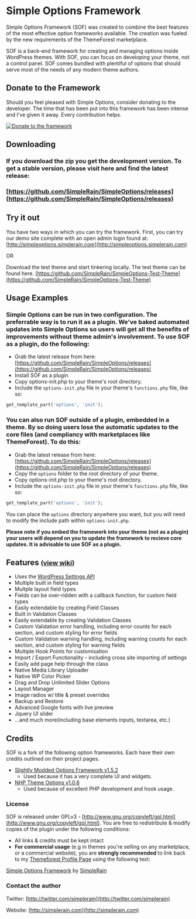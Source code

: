 Simple Options Framework
=============

Simple Options Framework (SOF) was created to combine the best features of the most effective option frameworks available. The creation was fueled by the new requirements of the ThemeForest marketplace.

SOF is a back-end framework for creating and managing options inside WordPress themes. With SOF, you can focus on developing your theme, not a control panel. SOF comes bundled with plentiful of options that should serve most of the needs of any modern theme authors.

## Donate to the Framework
Should you feel pleased with Simple Options, consider donating to the developer. The time that has been put into this framework has been intense and I've given it away. Every contribution helps.

[![Donate to the framework](https://www.paypalobjects.com/en_GB/i/btn/btn_donate_SM.gif "Donate to the framework")](https://www.paypal.com/cgi-bin/webscr?cmd=_s-xclick&hosted_button_id=3WQGEY4NSYE38)

## Downloading
### If you download the zip you get the development version. To get a stable version, please visit here and find the latest release: 
### [https://github.com/SimpleRain/SimpleOptions/releases](https://github.com/SimpleRain/SimpleOptions/releases)

## Try it out
You have two ways in which you can try the framework. First, you can try our demo site complete with an open admin login found at:
[http://simpleoptions.simplerain.com](http://simpleoptions.simplerain.com)

OR

Download the test theme and start tinkering locally. The test theme can be found here.
[https://github.com/SimpleRain/SimpleOptions-Test-Theme](https://github.com/SimpleRain/SimpleOptions-Test-Theme)

## Usage Examples
### Simple Options can be run in two configuration. The preferrable way is to run it as a plugin. We've baked automated updates into Simple Options so users will get all the benefits of improvements without theme admin's involvement. To use SOF as a plugin, do the following:

* Grab the latest release from here: [https://github.com/SimpleRain/SimpleOptions/releases](https://github.com/SimpleRain/SimpleOptions/releases)
* Install SOF as a plugin
* Copy options-init.php to your theme's root directory.
* Include the ```options-init.php``` file in your theme's ```functions.php``` file, like so:

```php
get_template_part('options', 'init');
```

### You can also run SOF outside of a plugin, embedded in a theme. By so doing users lose the automatic updates to the core files (and compliancy with marketplaces like ThemeForest). To do this:

* Grab the latest release from here: [https://github.com/SimpleRain/SimpleOptions/releases](https://github.com/SimpleRain/SimpleOptions/releases)
* Copy the `options` folder to the root directory of your theme.
* Copy options-init.php to your theme's root directory.
* Include the ```options-init.php``` file in your theme's ```functions.php``` file, like so:

```php
get_template_part('options', 'init');
```

You can place the `options` directory anywhere you want, but you will need to modify the include path within `options-init.php`.

**Please note if you embed the framework into your theme (not as a plugin) your users will depend on you to update the framework to recieve core updates. It is advisable to use SOF as a plugin.**


## Features <small>([view wiki](https://github.com/SimpleRain/SimpleOptions/wiki "View WIKI"))</small>
* Uses the [WordPress Settings API](http://codex.wordpress.org/Settings_API "WordPress Settings API")
* Multiple built in field types
* Multple layout field types
* Fields can be over-ridden with a callback function, for custom field types
* Easily extendable by creating Field Classes
* Built in Validation Classes
* Easily extendable by creating Validation Classes
* Custom Validation error handling, including error counts for each section, and custom styling for error fields
* Custom Validation warning handling, including warning counts for each section, and custom styling for warning fields
* Multiple Hook Points for customisation
* Import / Export Functionality - including cross site importing of settings
* Easily add page help through the class
* Native Media Library Uploader
* Native WP Color Picker
* Drag and Drop Unlimited Slider Options
* Layout Manager
* Image radios w/ title & preset overrides
* Backup and Restore
* Advanced Google fonts with live preview
* Jquery UI slider
* ...and much more(including base elements inputs, textarea, etc.)

## Credits
SOF is a fork of the following option frameworks. Each have their own credits outlined on their project pages.

* [Slightly Modded Options Framework v1.5.2](https://github.com/sy4mil/Options-Framework)
	* Used because it has a very complete UI and widgets.
* [NHP Theme Options v1.0.6](https://github.com/leemason/NHP-Theme-Options-Framework)
	* Used because of excellent PHP development and hook usage.

### License

SOF is released under GPLv3 - [http://www.gnu.org/copyleft/gpl.html](http://www.gnu.org/copyleft/gpl.html). You are free to redistribute & modify copies of the plugin under the following conditions:

* All links & credits must be kept intact
* <b>For commercial usage</b> (e.g in themes you're selling on any marketplace, or a commercial website), you are **strongly recommended** to link back to my [Themeforest Profile Page](http://themeforest.net/user/SimpleRain) using the following text: 

[Simple Options Framework](https://github.com/SimpleRain/SimpleOptions) by [SimpleRain](http://themeforest.net/user/SimpleRain)

### Contact the author

Twitter: [http://twitter.com/simplerain](http://twitter.com/simplerain)

Website: [http://simplerain.com](http://simplerain.com)